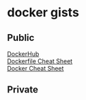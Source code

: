 # docker gists

## Public

[DockerHub](https://gist.github.com/808d1bc31bc8e6b6f71be885ffa997c0)   
[Dockerfile Cheat Sheet](https://gist.github.com/9099bc2a9a1c373c51c7a19fd34edd21)   
[Docker Cheat Sheet](https://gist.github.com/48252d7b9b4830e7500b3033d0305e06)   

## Private


